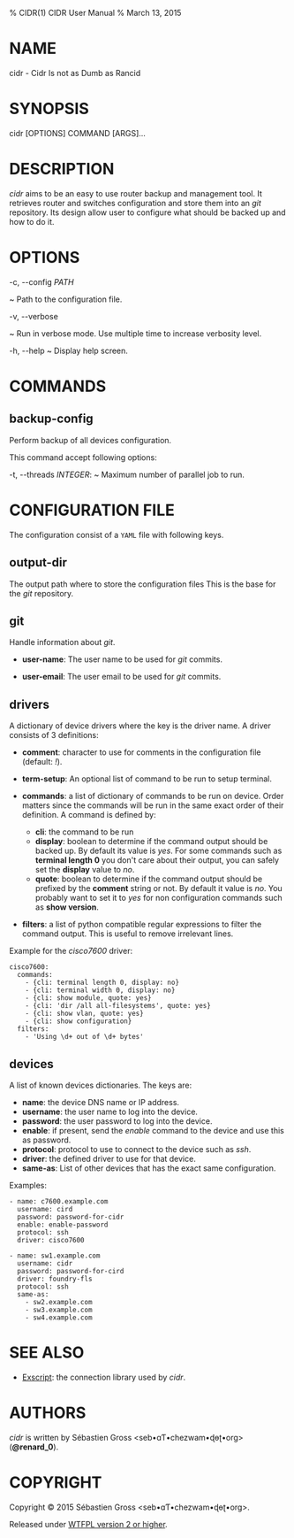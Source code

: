 % CIDR(1) CIDR User Manual
% March 13, 2015

# NAME

cidr - Cidr Is not as Dumb as Rancid

# SYNOPSIS

cidr \[OPTIONS\] COMMAND [ARGS]...

# DESCRIPTION

*cidr* aims to be an easy to use router backup and management tool. It
retrieves router and switches configuration and store them into an *git*
repository. Its design allow user to configure what should be backed up and
how to do it.

# OPTIONS

-c, \--config *PATH*

~   Path to the configuration file.

-v, \--verbose

~   Run in verbose mode. Use multiple time to increase verbosity level.

-h, \--help
~   Display help screen.

# COMMANDS

## **backup-config**

Perform backup of all devices configuration.

This command accept following options:

-t, \--threads *INTEGER*:
~    Maximum number of parallel job to run.


# CONFIGURATION FILE

The configuration consist of a `YAML` file with following keys.

## **output-dir**

The output path where to store the configuration files This is the base for
the *git* repository.

## **git**

Handle information about *git*.

- **user-name**:  The user name to be used for *git* commits.

- **user-email**:  The user email to be used for *git* commits.


## **drivers**

A dictionary of device drivers where the key is the driver name. A driver
consists of 3 definitions:

- **comment**: character to use for comments in the configuration file
  (default: *!*).

- **term-setup**: An optional list of command to be run to setup terminal.

- **commands**: a list of dictionary of commands to be run on device. Order
  matters since the commands will be run in the same exact order of their
  definition. A command is defined by:

	- **cli**: the command to be run
	- **display**: boolean to determine if the command output should be
      backed up. By default its value is *yes*. For some commands such as
      **terminal length 0** you don't care about their output, you can safely
      set the **display** value to *no*.
	- **quote**: boolean to determine if the command output should be
      prefixed by the **comment** string or not. By default it value is
      *no*. You probably want to set it to *yes* for non configuration
      commands such as **show version**.

- **filters**: a list of python compatible regular expressions to filter the
  command output. This is useful to remove irrelevant lines. 

Example for the *cisco7600* driver:

    cisco7600:
      commands:
        - {cli: terminal length 0, display: no}
        - {cli: terminal width 0, display: no}
        - {cli: show module, quote: yes}
        - {cli: 'dir /all all-filesystems', quote: yes}
        - {cli: show vlan, quote: yes}
        - {cli: show configuration}
      filters:
        - 'Using \d+ out of \d+ bytes'

## **devices**

A list of known devices dictionaries. The keys are:

- **name**: the device DNS name or IP address.
- **username**: the user name to log into the device.
- **password**: the user password to log into the device.
- **enable**: if present, send the *enable* command to the device and use
  this as password.
- **protocol**: protocol to use to connect to the device such as *ssh*.
- **driver**: the defined driver to use for that device.
- **same-as**: List of other devices that has the exact same configuration.


Examples:

    - name: c7600.example.com
      username: cird
      password: password-for-cidr
      enable: enable-password
      protocol: ssh
      driver: cisco7600

    - name: sw1.example.com
      username: cidr
      password: password-for-cird
      driver: foundry-fls
      protocol: ssh
      same-as:
        - sw2.example.com
        - sw3.example.com
        - sw4.example.com


# SEE ALSO

- [Exscript](https://github.com/knipknap/exscript/): the connection library
  used by *cidr*.


# AUTHORS

*cidr* is written by Sébastien Gross &lt;seb•ɑƬ•chezwam•ɖɵʈ•org&gt; (**@renard_0**).

# COPYRIGHT

Copyright © 2015 Sébastien Gross &lt;seb•ɑƬ•chezwam•ɖɵʈ•org&gt;.

Released under [WTFPL version 2 or higher](http://sam.zoy.org/wtfpl/COPYING).

